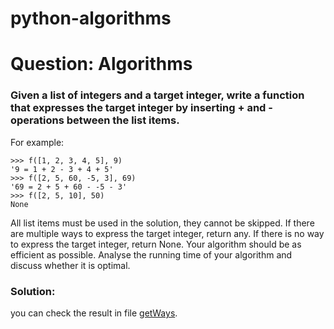 # python-algorithms

# Question: Algorithms
### Given a list of integers and a target integer, write a function that expresses the target integer by inserting + and - operations between the list items. 
For example:
```result
>>> f([1, 2, 3, 4, 5], 9)
'9 = 1 + 2 - 3 + 4 + 5'
>>> f([2, 5, 60, -5, 3], 69)
'69 = 2 + 5 + 60 - -5 - 3'
>>> f([2, 5, 10], 50)
None
```
All list items must be used in the solution, they cannot be skipped.
If there are multiple ways to express the target integer, return any.
If there is no way to express the target integer, return None.
Your algorithm should be as efficient as possible.
Analyse the running time of your algorithm and discuss whether it is optimal.

### Solution:
you can check the result in file <a href="https://github.com/SuperBluestar/python-algorithms/edit/main/getWays">getWays</a>.
